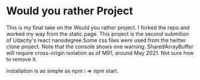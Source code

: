 # Would you rather Project

This is my final take on the Would you rather project. I forked the repo and worked my way from the static page. This project is the second submition of Udacity's react nanodegree.Some css files were used from the twitter clone project. Note that the console shows one warning: SharedArrayBuffer will require cross-origin isolation as of M91, around May 2021. Not sure how to remove it.

installation is as simple as npm i => npm start.
